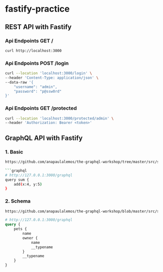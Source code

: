 # fastify-practice

## REST API with Fastify

### Api Endpoints GET /
```bash
curl http://localhost:3000
```

### Api Endpoints POST /login
```bash
curl --location 'localhost:3000/login' \
--header 'Content-Type: application/json' \
--data-raw '{
    "username": "admin",
    "password": "p@ssw0rd"
}'
```

### Api Endpoints GET /protected
```bash
curl --location 'localhost:3000/protected/admin' \
--header 'Authorization: Bearer <token>'

```

## GraphQL API with Fastify
### 1. Basic
```bash
https://github.com/anapaulalemos/the-graphql-workshop/tree/master/src/step-01-basic

```graphql  
# http://127.0.0.1:3000/graphql
query sum {
	add(x:4, y:5)
}
```

### 2. Schema
```bash
https://github.com/anapaulalemos/the-graphql-workshop/blob/master/src/step-02-loaders
```
```graphql
# http://127.0.0.1:3000/graphql
query {
	pets {
		name
		owner {
			name
			__typename
		}
		__typename
	}
}

```